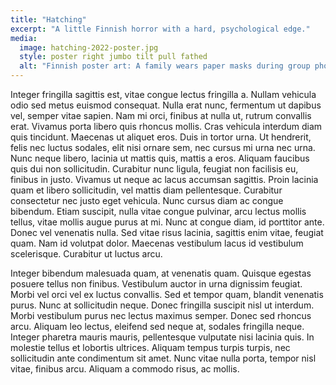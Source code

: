 ```yaml
---
title: "Hatching"
excerpt: "A little Finnish horror with a hard, psychological edge."
media: 
  image: hatching-2022-poster.jpg
  style: poster right jumbo tilt pull fathed
  alt: "Finnish poster art: A family wears paper masks during group photo"
---
```

Integer fringilla sagittis est, vitae congue lectus fringilla a. Nullam vehicula odio sed metus euismod consequat. Nulla erat nunc, fermentum ut dapibus vel, semper vitae sapien. Nam mi orci, finibus at nulla ut, rutrum convallis erat. Vivamus porta libero quis rhoncus mollis. Cras vehicula interdum diam quis tincidunt. Maecenas ut aliquet eros. Duis in tortor urna. Ut hendrerit, felis nec luctus sodales, elit nisi ornare sem, nec cursus mi urna nec urna. Nunc neque libero, lacinia ut mattis quis, mattis a eros. Aliquam faucibus quis dui non sollicitudin. Curabitur nunc ligula, feugiat non facilisis eu, finibus in justo. Vivamus ut neque ac lacus accumsan sagittis. Proin lacinia quam et libero sollicitudin, vel mattis diam pellentesque. Curabitur consectetur nec justo eget vehicula. Nunc cursus diam ac congue bibendum. Etiam suscipit, nulla vitae congue pulvinar, arcu lectus mollis tellus, vitae mollis augue purus at mi. Nunc at congue diam, id porttitor ante. Donec vel venenatis nulla. Sed vitae risus lacinia, sagittis enim vitae, feugiat quam. Nam id volutpat dolor. Maecenas vestibulum lacus id vestibulum scelerisque. Curabitur ut luctus arcu.

Integer bibendum malesuada quam, at venenatis quam. Quisque egestas posuere tellus non finibus. Vestibulum auctor in urna dignissim feugiat. Morbi vel orci vel ex luctus convallis. Sed et tempor quam, blandit venenatis purus. Nunc at sollicitudin neque. Donec fringilla suscipit nisl ut interdum. Morbi vestibulum purus nec lectus maximus semper. Donec sed rhoncus arcu. Aliquam leo lectus, eleifend sed neque at, sodales fringilla neque. Integer pharetra mauris mauris, pellentesque vulputate nisi lacinia quis. In molestie tellus et lobortis ultrices. Aliquam tempus turpis turpis, nec sollicitudin ante condimentum sit amet. Nunc vitae nulla porta, tempor nisl vitae, finibus arcu. Aliquam a commodo risus, ac mollis.
